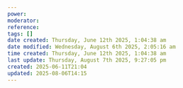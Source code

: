```yaml
---
power: 
moderator: 
reference: 
tags: []
date created: Thursday, June 12th 2025, 1:04:38 am
date modified: Wednesday, August 6th 2025, 2:05:16 am
time created: Thursday, June 12th 2025, 1:04:38 am
last update: Thursday, August 7th 2025, 9:27:05 pm
created: 2025-06-11T21:04
updated: 2025-08-06T14:15
---
```

